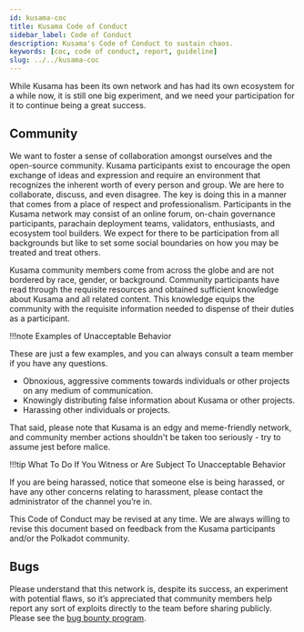 ```yaml
---
id: kusama-coc
title: Kusama Code of Conduct
sidebar_label: Code of Conduct
description: Kusama's Code of Conduct to sustain chaos.
keywords: [coc, code of conduct, report, guideline]
slug: ../../kusama-coc
---
```


While Kusama has been its own network and has had its own ecosystem for a while now, it is still one
big experiment, and we need your participation for it to continue being a great success.

## Community

We want to foster a sense of collaboration amongst ourselves and the open-source community. Kusama
participants exist to encourage the open exchange of ideas and expression and require an environment
that recognizes the inherent worth of every person and group. We are here to collaborate, discuss,
and even disagree. The key is doing this in a manner that comes from a place of respect and
professionalism. Participants in the Kusama network may consist of an online forum, on-chain
governance participants, parachain deployment teams, validators, enthusiasts, and ecosystem tool
builders. We expect for there to be participation from all backgrounds but like to set some social
boundaries on how you may be treated and treat others.

Kusama community members come from across the globe and are not bordered by race, gender, or
background. Community participants have read through the requisite resources and obtained sufficient
knowledge about Kusama and all related content. This knowledge equips the community with the
requisite information needed to dispense of their duties as a participant.

!!!note Examples of Unacceptable Behavior

These are just a few examples, and you can always consult a team member if you have any questions.

- Obnoxious, aggressive comments towards individuals or other projects on any medium of
  communication.
- Knowingly distributing false information about Kusama or other projects.
- Harassing other individuals or projects.



That said, please note that Kusama is an edgy and meme-friendly network, and community member
actions shouldn't be taken too seriously - try to assume jest before malice.

!!!tip What To Do If You Witness or Are Subject To Unacceptable Behavior

If you are being harassed, notice that someone else is being harassed, or have any other concerns
relating to harassment, please contact the administrator of the channel you’re in.

This Code of Conduct may be revised at any time. We are always willing to revise this document based
on feedback from the Kusama participants and/or the Polkadot community.



## Bugs

Please understand that this network is, despite its success, an experiment with potential flaws, so
it’s appreciated that community members help report any sort of exploits directly to the team before
sharing publicly. Please see the [bug bounty program](kusama-bug-bounty.md).
